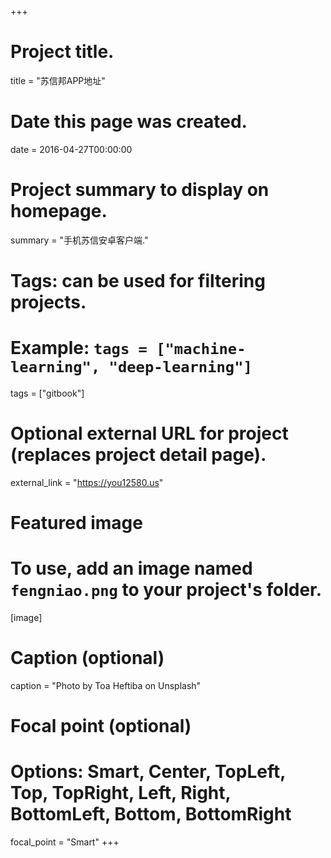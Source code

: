 +++
# Project title.
title = "苏信邦APP地址"

# Date this page was created.
date = 2016-04-27T00:00:00

# Project summary to display on homepage.
summary = "手机苏信安卓客户端."

# Tags: can be used for filtering projects.
# Example: `tags = ["machine-learning", "deep-learning"]`
tags = ["gitbook"]

# Optional external URL for project (replaces project detail page).
external_link = "https://you12580.us"

# Featured image
# To use, add an image named `fengniao.png` to your project's folder. 
[image]
  # Caption (optional)
  caption = "Photo by Toa Heftiba on Unsplash"

  # Focal point (optional)
  # Options: Smart, Center, TopLeft, Top, TopRight, Left, Right, BottomLeft, Bottom, BottomRight
  focal_point = "Smart"
+++
